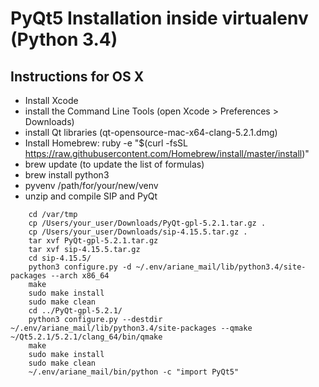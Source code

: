 PyQt5 Installation inside virtualenv (Python 3.4)
==================================

## Instructions for OS X

* Install Xcode
* install the Command Line Tools (open Xcode > Preferences > Downloads)
* install Qt libraries (qt-opensource-mac-x64-clang-5.2.1.dmg)
* Install Homebrew: ruby -e "$(curl -fsSL https://raw.githubusercontent.com/Homebrew/install/master/install)"
* brew update (to update the list of formulas)
* brew install python3
* pyvenv /path/for/your/new/venv
* unzip and compile SIP and PyQt

```
    cd /var/tmp
    cp /Users/your_user/Downloads/PyQt-gpl-5.2.1.tar.gz .
    cp /Users/your_user/Downloads/sip-4.15.5.tar.gz .
    tar xvf PyQt-gpl-5.2.1.tar.gz
    tar xvf sip-4.15.5.tar.gz
    cd sip-4.15.5/
    python3 configure.py -d ~/.env/ariane_mail/lib/python3.4/site-packages --arch x86_64
    make
    sudo make install
    sudo make clean
    cd ../PyQt-gpl-5.2.1/
    python3 configure.py --destdir ~/.env/ariane_mail/lib/python3.4/site-packages --qmake ~/Qt5.2.1/5.2.1/clang_64/bin/qmake
    make
    sudo make install
    sudo make clean
    ~/.env/ariane_mail/bin/python -c "import PyQt5"
```

